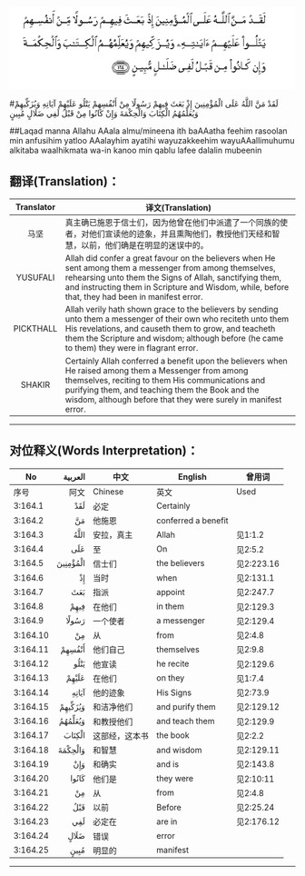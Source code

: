 ![003:164](images/003_164.gif)

#لَقَدْ مَنَّ اللَّهُ عَلَى الْمُؤْمِنِينَ إِذْ بَعَثَ فِيهِمْ رَسُولًا مِنْ أَنْفُسِهِمْ يَتْلُو عَلَيْهِمْ آيَاتِهِ وَيُزَكِّيهِمْ وَيُعَلِّمُهُمُ الْكِتَابَ وَالْحِكْمَةَ وَإِنْ كَانُوا مِنْ قَبْلُ لَفِي ضَلَالٍ مُبِينٍ 

##Laqad manna Allahu AAala almu/mineena ith baAAatha feehim rasoolan min anfusihim yatloo AAalayhim ayatihi wayuzakkeehim wayuAAallimuhumu alkitaba waalhikmata wa-in kanoo min qablu lafee dalalin mubeenin 

## 翻译(Translation)：

| Translator | 译文(Translation)                                            |
| :--------: | ------------------------------------------------------------ |
|    马坚    | 真主确已施恩于信士们，因为他曾在他们中派遣了一个同族的使者，对他们宣读他的迹象，并且熏陶他们，教授他们天经和智慧，以前，他们确是在明显的迷误中的。 |
|  YUSUFALI  | Allah did confer a great favour on the believers when He sent among them a messenger from among themselves, rehearsing unto them the Signs of Allah, sanctifying them, and instructing them in Scripture and Wisdom, while, before that, they had been in manifest error. |
| PICKTHALL  | Allah verily hath shown grace to the believers by sending unto them a messenger of their own who reciteth unto them His revelations, and causeth them to grow, and teacheth them the Scripture and wisdom; although before (he came to them) they were in flagrant error. |
|   SHAKIR   | Certainly Allah conferred a benefit upon the believers when He raised among them a Messenger from among themselves, reciting to them His communications and purifying them, and teaching them the Book and the wisdom, although before that they were surely in manifest error. |

---

## 对位释义(Words Interpretation)：

| No   | العربية | 中文    | English | 曾用词 |
| ---- | ------: | ------- | ------- | ------ |
| 序号 |    阿文 | Chinese | 英文    | Used   |
| 3:164.1  | لَقَدْ      | 必定           | Certainly           |            |
| 3:164.2  | مَنَّ       | 他施恩         | conferred a benefit |            |
| 3:164.3  | اللَّهُ     | 安拉，真主     | Allah               | 见1:1.2    |
| 3:164.4  | عَلَى      | 至             | On                  | 见2:5.2    |
| 3:164.5  | الْمُؤْمِنِينَ | 信士们         | the believers       | 见2:223.16 |
| 3:164.6  | إِذْ       | 当时           | when                | 见2:131.1  |
| 3:164.7  | بَعَثَ      | 指派           | appoint             | 见2:247.7  |
| 3:164.8  | فِيهِمْ     | 在他们         | in them             | 见2:129.3  |
| 3:164.9  | رَسُولًا    | 一个使者       | a messenger         | 见2:129.4  |
| 3:164.10 | مِنْ       | 从             | from                | 见2:4.8    |
| 3:164.11 | أَنْفُسِهِمْ   | 他们自己       | themselves          | 见2:9.8    |
| 3:164.12 | يَتْلُو     | 他宣读         | he recite           | 见2:129.6  |
| 3:164.13 | عَلَيْهِمْ    | 在他们         | on they             | 见1:7.4    |
| 3:164.14 | آيَاتِهِ    | 他的迹象       | His Signs           | 见2:73.9   |
| 3:164.15 | وَيُزَكِّيهِمْ  | 和洁净他们     | and purify them     | 见2:129.12 |
| 3:164.16 | وَيُعَلِّمُهُمُ  | 和教授他们     | and teach them      | 见2:129.9  |
| 3:164.17 | الْكِتَابَ   | 这部经，这本书 | the book            | 见2:2.2    |
| 3:164.18 | وَالْحِكْمَةَ  | 和智慧         | and wisdom          | 见2:129.11 |
| 3:164.19 | وَإِنْ      | 和确实         | and is              | 见2:143.8  |
| 3:164.20 | كَانُوا    | 他们是         | they were           | 见2:10:11  |
| 3:164.21 | مِنْ       | 从             | from                | 见2:4.8    |
| 3:164.22 | قَبْلُ      | 以前           | Before              | 见2:25.24  |
| 3:164.23 | لَفِي      | 必定在         | are in              | 见2:176.12 |
| 3:164.24 | ضَلَالٍ     | 错误           | error               |            |
| 3:164.25 | مُبِينٍ     | 明显的         | manifest            |            |

---
